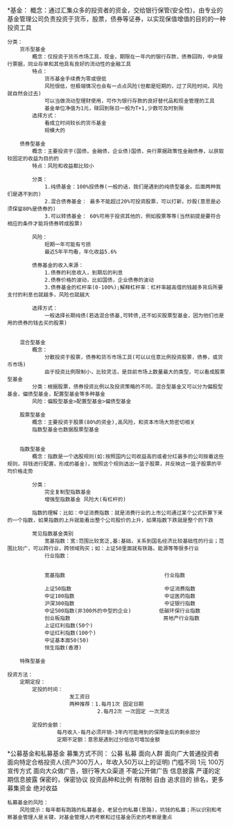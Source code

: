 *基金：
    概念：通过汇集众多的投资者的资金，交给银行保管(安全性)，由专业的基金管理公司负责投资于货币，股票，债券等证券，以实现保值增值的目的的一种投资工具

    分类：
        货币型基金
            概念：仅投资于货币市场工具，现金，期限在一年内的银行存款，债券回购，中央银行票据，同业存单和其他具有良好的流动性的金融工具
            特点：
                货币基金手续费为零或很低
                风险很低，但极端情况也会有一点点风险(但都是短期的，过了风险时间，风险就自然会过去)
                可以当做流动型理财使用，可作为银行存款的良好替代品和现金管理的工具
                基金单位净值为1元，赎回到账日一般为T+1,少数可及时到账
            选择方式：
                看成立时间较长的货币基金
                规模大的

        债券型基金
            概念：主要投资于(国债，金融债，企业债)国债，央行票据政策性金融债券，以获取较固定的收益为目的的
            特点：风险和收益都比较小

            分类：
                1.纯债基金：100%投债券(一般的话，我们是遇到的纯债型基金。后面两种我们是遇不到的)
                2.混合债券基金： 最多不能超过20%可投资股票，可以打新，炒股(意思是必须保留80%是债券的)
                3.可以转债基金： 60%可用于投资其他的，例如股票等等(当然前提是要符合相应的条件才能将债券转成股票)
            
            风险：
                短期一年可能有亏损
                最近5年平均看，年化收益5.6%

            债券基金的收入来源：
                1.债券的利息收入，到期后的利息
                2.债券价格的波动，比如国债，企业债券的波动
                3.债券基金的杠杆率(0-100%);解释杠杆率：杠杆率越高借的钱越多背后所要支付的利息也就越多，风险也就越大
            
            选择方式：
                一般选择长期纯债(若选混合债基,可转债,还不如买股票型基金，因为他们也是用的债券的钱去买的股票)


        混合型基金
            概念：
                分散投资于股票，债券和货币市场工具(可以以任意比例投资股票，债券，或货币市场)
                由于投资比例限制小，比较灵活，是目前市场上数量最大的类型，可以看成股票型基金
            分类：根据股票，债券投资比例以及投资策略的不同，混合型基金又可以分为偏股型基金，偏债型基金，配置型基金等多种基金
            风险：偏股型基金>配置型基金>偏债型基金

        股票型基金
            概念：主要投资于股票(80%的资金),高风险，和资本市场大势密切相关
            指数型基金也数据股票型基金


        指数型基金
            概念：指数是一个选股规则(如:按照国内公司收益高的或者分红最多的公司按着这些规则，将钱进行配置，形成的基金)，按照这个规则选出一篮子股票，并反映这一篮子股票的平均价格走势

            分类：
                完全复制型指数基金
                增强型指数基金 风险大(有杠杆的)
            
            指数的理解：比如：中证消费指数：就是消费行业的上市公司通过某个公式折算下来的一个指数，如果指数的上升就能看出整个公司股价的上升，如果指数下跌就是整个的下跌

            常见指数基金类别
                宽基指数：宽:范围比较宽泛,基:基础，关系到国名经济比较基础性的行业；范围比较广，可以跨行业，跨领域购买；如：上证50里面就有铁路，能源等等很多行业
                行业指数：


                宽基指数                                行业指数

                上证50指数                              中证消费指数
                中证100指数                             中证医药指数
                沪深300指数                             中证银行指数
                中证500指数(非300外的中型的企业)         低碳环保行业指数
                创业板指数                              房地产行业指数
                上证红利指数(50个)
                中证红利指数(100个)
                中证基本面50(50)
                恒生指数(香港)

        特殊型基金

    投资方法：
        定期定投：
            定投的时间：
                        发工资日
                        两种推荐：1.每月1次 固定日期
                                 2.每月2次 一次固定 一次灵活
            
            定投的金额：
                    每月收入-每月必须开销-3年内可能用到的保障金后的剩余部分
                    定期不定额：意思是遇到过分低估可增加金额
                





*公募基金和私募基金
    募集方式不同：
                                 公募                           私募
        面向人群            面向广大普通投资者              面向特定合格投资人(资产300万人，年收入50万以上的证明)
        门槛不同                1元                             100万
        宣传方式            面向大众做广告，银行等大众渠道        不能公开做广告
        信息披露            严谨的定期信息披露                  保密的，保密协议
        投资品种和比例          有限制                          自由
        追求目的            排名，更多募集资金                  绝对收益


    私募基金的风险：
        风险提示：每年都有跑路的私募基金，老鼠仓的私募(思路)，坑钱的私募；所以识别和考察基金管理人是关键，对基金管理人的考察和过往基金历史的考察是重点

